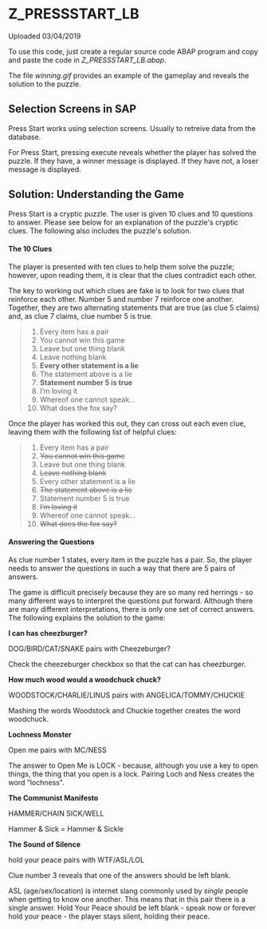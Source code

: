 # Z_PRESSSTART_LB

Uploaded 03/04/2019

To use this code, just create a regular source code ABAP program and copy and paste the code in _Z_PRESSSTART_LB.abap_.

The file _winning.gif_ provides an example of the gameplay and reveals the solution to the puzzle.

## Selection Screens in SAP

Press Start works using selection screens. Usually to retreive data from the database.

For Press Start, pressing execute reveals whether the player has solved the puzzle. If they have, a winner message is displayed. If they have not, a loser message is displayed.

## Solution: Understanding the Game

Press Start is a cryptic puzzle. The user is given 10 clues and 10 questions to answer. Please see below for an explanation of the puzzle's cryptic clues. The following also includes the puzzle's solution. 

#### The 10 Clues

The player is presented with ten clues to help them solve the puzzle; however, upon reading them, it is clear that the clues contradict each other. 

The key to working out which clues are fake is to look for two clues that reinforce each other. Number 5 and number 7 reinforce one another. Together, they are two alternating statements that are true (as clue 5 claims) and, as clue 7 claims, clue number 5 is true.

> 1. Every item has a pair
> 2. You cannot win this game
> 3. Leave but one thing blank
> 4. Leave nothing blank
> 5. **Every other statement is a lie**
> 6. The statement above is a lie
> 7. **Statement number 5 is true**
> 8. I’m loving it
> 9. Whereof one cannot speak...
> 10. What does the fox say?

Once the player has worked this out, they can cross out each even clue, leaving them with the following list of helpful clues:

> 1. Every item has a pair
> 2. ~~You cannot win this game~~
> 3. Leave but one thing blank
> 4. ~~Leave nothing blank~~
> 5. Every other statement is a lie
> 6. ~~The statement above is a lie~~
>7. Statement number 5 is true
> 8. ~~I’m loving it~~
> 9. Whereof one cannot speak...
> 10. ~~What does the fox say?~~

#### Answering the Questions

As clue number 1 states, every item in the puzzle has a pair. So, the player needs to answer the questions in such a way that there are 5 pairs of answers. 

The game is difficult precisely because they are so many red herrings - so many different ways to interpret the questions put forward. Although there are many different interpretations, there is only one set of correct answers. The following explains the solution to the game: 

**I can has cheezburger?**

DOG/BIRD/CAT/SNAKE pairs with Cheezeburger?

Check the cheezeburger checkbox so that the cat can has cheezburger. 

**How much wood would a woodchuck chuck?**

WOODSTOCK/CHARLIE/LINUS pairs with ANGELICA/TOMMY/CHUCKIE

Mashing the words Woodstock and Chuckie together creates the word woodchuck.

**Lochness Monster**

Open me pairs with MC/NESS

The answer to Open Me is LOCK - because, although you use a key to open things, the thing that you open is a lock. Pairing Loch and Ness creates the word "lochness". 

**The Communist Manifesto**

HAMMER/CHAIN SICK/WELL

Hammer & Sick = Hammer & Sickle

**The Sound of Silence**

hold your peace pairs with WTF/ASL/LOL

Clue number 3 reveals that one of the answers should be left blank. 

ASL (age/sex/location) is internet slang commonly used by _single_ people when getting to know one another. This means that in this pair there is a single answer. Hold Your Peace should be left blank - speak now or forever hold your peace - the player stays silent, holding their peace.

